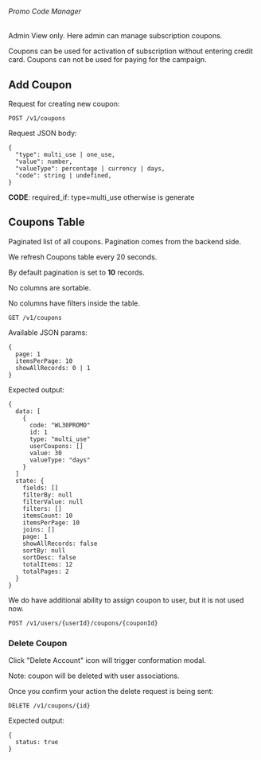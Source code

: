 ###### Promo Code Manager

Admin View only.
Here admin can manage subscription coupons.

Coupons can be used for activation of subscription without entering credit card. Coupons can not be used for paying for the campaign.

## Add Coupon

Request for creating new coupon:

```
POST /v1/coupons
```

Request JSON body:

```
{
  "type": multi_use | one_use,
  "value": number,
  "valueType": percentage | currency | days,
  "code": string | undefined,
}
```

**CODE**: required_if: type=multi_use otherwise is generate


## Coupons Table

Paginated list of all coupons. Pagination comes from the backend side.

We refresh Coupons table every 20 seconds.

By default pagination is set to **10** records.

No columns are sortable.

No columns have filters inside the table.

```
GET /v1/coupons
```

Available JSON params:

```
{
  page: 1
  itemsPerPage: 10
  showAllRecords: 0 | 1
}

```

Expected output:

```
{
  data: [
    {
      code: "WL30PROMO"
      id: 1
      type: "multi_use"
      userCoupons: []
      value: 30
      valueType: "days"
    }
  ]
  state: {
    fields: []
    filterBy: null
    filterValue: null
    filters: []
    itemsCount: 10
    itemsPerPage: 10
    joins: []
    page: 1
    showAllRecords: false
    sortBy: null
    sortDesc: false
    totalItems: 12
    totalPages: 2
  }
}

```


We do have additional ability to assign coupon to user, but it is not used now.

```
POST /v1/users/{userId}/coupons/{couponId}
```


### Delete Coupon

Click "Delete Account" icon will trigger conformation modal.

Note: coupon will be deleted with user associations.

Once you confirm your action the delete request is being sent:

```
DELETE /v1/coupons/{id}
```

Expected output: 

```
{
  status: true
}
```